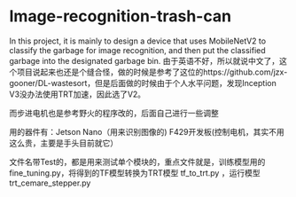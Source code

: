 # Image-recognition-trash-can
In this project, it is mainly to design a device that uses MobileNetV2 to classify the garbage for image recognition, and then put the classified garbage into the designated garbage bin.
由于英语不好，所以就说中文了，这个项目说起来也还是个缝合怪，做的时候是参考了这位的https://github.com/jzx-gooner/DL-wastesort，但是后面做的时候由于个人水平问题，发现Inception V3没办法使用TRT加速，因此选了V2。

而步进电机也是参考野火的程序改的，后面自己进行一些调整

用的器件有：Jetson Nano（用来识别图像的) F429开发板(控制电机，其实不用这么贵，主要是手头目前就它）

文件名带Test的，都是用来测试单个模块的，重点文件就是，训练模型用的fine_tuning.py，将得到的TF模型转换为TRT模型 tf_to_trt.py ，运行模型trt_cemare_stepper.py     
